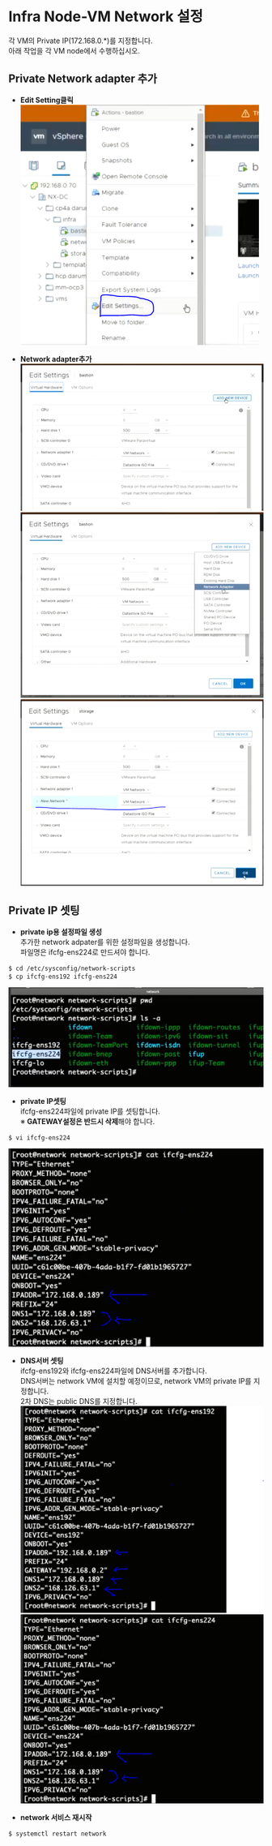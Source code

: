 # Infra Node-VM Network 설정

각 VM의 Private IP(172.168.0.*)를 지정합니다.   
아래 작업을 각 VM node에서 수행하십시오.  

## Private Network adapter 추가
- **Edit Setting클릭**  
![](./img/infra03-01.png)

- **Network adapter추가**  
![](./img/infra03-02.png)
![](./img/infra03-03.png)
![](./img/infra03-04.png)

## Private IP 셋팅
- **private ip용 설정파일 생성**  
추가한 network adpater를 위한 설정파일을 생성합니다.  
파일명은 ifcfg-ens224로 만드셔야 합니다.    
```
$ cd /etc/sysconfig/network-scripts
$ cp ifcfg-ens192 ifcfg-ens224
```
![](./img/infra03-05.png)

- **private IP셋팅**  
ifcfg-ens224파일에 private IP를 셋팅합니다.  
※ **GATEWAY설정은 반드시 삭제**해야 합니다. 
```
$ vi ifcfg-ens224
```
![](./img/infra03-07.png)

- **DNS서버 셋팅**  
ifcfg-ens192와 ifcfg-ens224파일에 DNS서버를 추가합니다.   
DNS서버는 network VM에 설치할 예정이므로, network VM의 private IP를 지정합니다.  
2차 DNS는 public DNS를 지정합니다. 
![](./img/infra03-06.png)
![](./img/infra03-07.png)
 
- **network 서비스 재시작**  
```
$ systemctl restart network
```









